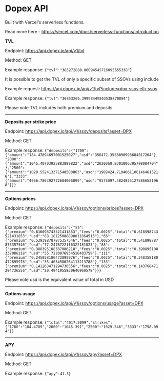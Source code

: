# Dopex API

Built with Vercel's serverless functions.

Read more here - https://vercel.com/docs/serverless-functions/introduction

**TVL**

Endpoint: https://api.dopex.io/api/v1/tvl

Method: GET

Example response:
`{"tvl":"385272088.86094545716095555338"}`

It is possible to get the TVL of only a specific subset of SSOVs using include

Example request:
https://api.dopex.io/api/v1/tvl?include=dpx-ssov,eth-ssov

Example response:
`{"tvl":"36853266.39998449803538870884"}`

Please note TVL includes both premium and deposits

---

**Deposits per strike price**

Endpoint: https://api.dopex.io/api/v1/ssov/deposits?asset=DPX

Method: GET

Example response:
`{"deposits":{"1700":{"amount":"184.47894697001525027","usd":"356472.3588090998684017264"},"2000":{"amount":"1045.40703925883889822","usd":"2020060.9301006395798084704"},"2500":{"amount":"1029.552413371548508863","usd":"1989424.71940611061464615216"},"3333":{"amount":"4956.786392772684006099","usd":"9578097.48248251275866521968"}}}`

---

**Options prices**

Endpoint: https://api.dopex.io/api/v1/ssov/options/prices?asset=DPX

Method: GET

Example response:
`{"deposits":{"55":{"premium":"0.616098743521431853","fees":"0.0025","total":"0.618598743521431853","usd":"88.18125088898011064515"},"66":{"premium":"0.539398787875357546","fees":"0.0025","total":"0.541898787875357546","usd":"77.2476722116322181823"},"88":{"premium":"0.388395108337086218","fees":"0.0025","total":"0.390895108337086218","usd":"55.7220976934516403759"},"111":{"premium":"0.245858180472895976","fees":"0.0025","total":"0.248358180472895976","usd":"35.4034586264113213788"},"133":{"premium":"0.141268471294736556","fees":"0.0025","total":"0.143768471294736556","usd":"20.4941955830646960578"}}}`

Please note usd is the equivalent value of total in USD

---

**Options usage**

Endpoint: https://api.dopex.io/api/v1/ssov/options/usage?asset=DPX

Method: GET

Example response:
`{"total":"4017.5099","strikes":{"1700":"184.4789","2000":"1045.391","2500":"1029.546","3333":"1758.094"}}`

---

**APY**

Endpoint: https://api.dopex.io/api/v1/ssov/apy?asset=DPX

Method: GET

Example response:
`{"apy":41.3}`
